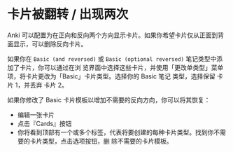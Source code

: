 # 卡片被翻转 / 出现两次

Anki 可以配置为在正向和反向两个方向显示卡片。如果你希望卡片仅从正面到背面显示，可以删除反向卡片。

如果你在 `Basic (and reversed)` 或 `Basic (optional reversed)` 笔记类型中添加了卡片，你可以通过在浏
览界面中选择这些卡片，并使用「更改单类型」菜单项，将卡片更改为「Basic」卡片类型。选择你的 Basic 笔记
类型，选择保留 卡片 1，并丢弃 卡片 2。

如果你修改了 Basic 卡片模板以增加不需要的反向方向，你可以将其恢复：

- 编辑一张卡片
- 点击『Cards』按钮
- 你将看到顶部有一个或多个标签，代表将要创建的每种卡片类型。找到你不需要的卡片类型，点击选项按钮，删
  除不需要的卡片模板。
